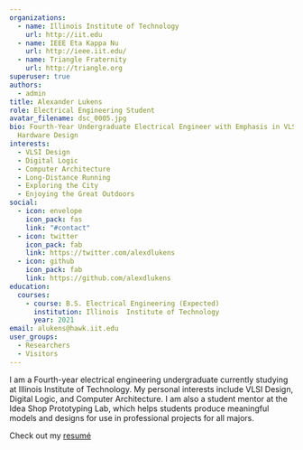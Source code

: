 ```yaml
---
organizations:
  - name: Illinois Institute of Technology
    url: http://iit.edu
  - name: IEEE Eta Kappa Nu
    url: http://ieee.iit.edu/
  - name: Triangle Fraternity
    url: http://triangle.org
superuser: true
authors:
  - admin
title: Alexander Lukens
role: Electrical Engineering Student
avatar_filename: dsc_0005.jpg
bio: Fourth-Year Undergraduate Electrical Engineer with Emphasis in VLSI
  Hardware Design
interests:
  - VLSI Design
  - Digital Logic
  - Computer Architecture
  - Long-Distance Running
  - Exploring the City
  - Enjoying the Great Outdoors
social:
  - icon: envelope
    icon_pack: fas
    link: "#contact"
  - icon: twitter
    icon_pack: fab
    link: https://twitter.com/alexdlukens
  - icon: github
    icon_pack: fab
    link: https://github.com/alexdlukens
education:
  courses:
    - course: B.S. Electrical Engineering (Expected)
      institution: Illinois  Institute of Technology
      year: 2021
email: alukens@hawk.iit.edu
user_groups:
  - Researchers
  - Visitors
---
```

I am a Fourth-year electrical engineering undergraduate currently studying at Illinois Institute of Technology. My personal interests include VLSI Design, Digital Logic, and Computer Architecture. I am also a student mentor at the Idea Shop Prototyping Lab, which helps students produce meaningful models and designs for use in professional projects for all majors.

Check out my [resumé](media/resume.pdf)
